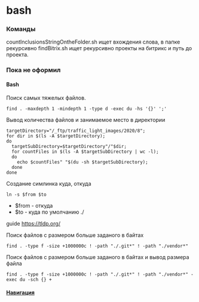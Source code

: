 # bash

### Команды

countInclusionsStringOntheFolder.sh ищет вхождения слова, в папке рекурсивно
findBitrix.sh ищет рекурсивно проекты на битрикс и путь до проекта.

### Пока не оформил

#### Bash
Поиск самых тяжелых файлов.
```shell script
find . -maxdepth 1 -mindepth 1 -type d -exec du -hs '{}' ';'
```

Вывод количества файлов и занимаемое место в директории
```shell script
targetDirectory="/_ftp/traffic_light_images/2020/8";
for dir in $(ls -A $targetDirectory); 
do 
  targetSubDirectory=$targetDirectory"/"$dir;
  for countFiles in $(ls -A $targetSubDirectory | wc -l);
  do
    echo $countFiles" "$(du -sh $targetSubDirectory); 
  done
done
```

Создание симлинка куда, откуда
```shell
ln -s $from $to
```
- $from - откуда
- $to - куда по умолчанию ./

guide
https://tldp.org/

Поиск файлов с размером больше заданого в байтах
```shell
find . -type f -size +1000000c ! -path "./.git*" ! -path "./vendor*"
```

Поиск файлов с размером больше заданого в байтах и вывод размера файла
```shell
find . -type f -size +1000000c ! -path "./.git*" ! -path "./vendor*" -exec du -sch {} +
```


#### [Навигация](../)
